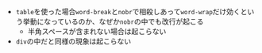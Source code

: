 - `table`を使った場合`word-break`と`nobr`で相殺しあって`word-wrap`だけ効くという挙動になっているのか、なぜか`nobr`の中でも改行が起こる
  - 半角スペースが含まれない場合は起こらない
- `div`の中だと同様の現象は起こらない
